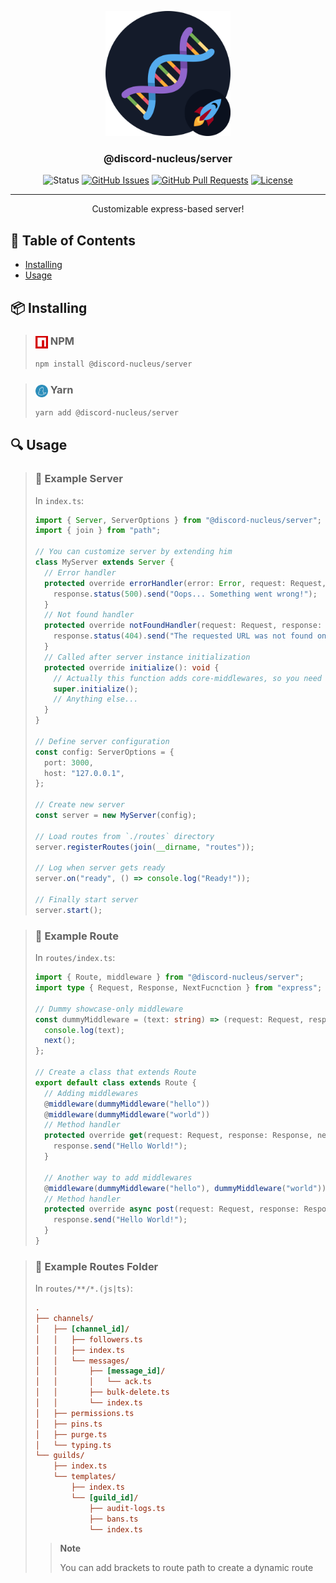 <p align="center">
  <a href="" rel="noopener">
  <img width=200px height=200px src="assets/icon.svg" alt="Project logo"></a>
</p>

<h3 align="center">@discord-nucleus/server</h3>

<div align="center">

![Status](https://img.shields.io/badge/status-active-success.svg)
[![GitHub Issues](https://img.shields.io/github/issues/discord-nucleus/server.svg)](https://github.com/discord-nucleus/server/issues)
[![GitHub Pull Requests](https://img.shields.io/github/issues-pr/discord-nucleus/server.svg)](https://github.com/discord-nucleus/server/pulls)
[![License](https://img.shields.io/badge/license-MIT-blue.svg)](/LICENSE)

</div>

---

<p align="center"> Customizable express-based server!
    <br> 
</p>

## 📝 Table of Contents

- [Installing](#installing)
- [Usage](#usage)

## 📦️ Installing <a name = "installing"></a>

> ### <img align="center"  width=20px height=20px src="assets/npm.svg" /> NPM
>
> ```sh
> npm install @discord-nucleus/server
> ```

> ### <img align="center"  width=20px height=20px src="assets/yarn.svg" /> Yarn
>
> ```sh
> yarn add @discord-nucleus/server
> ```

## 🔍️ Usage <a name="usage"></a>

> ### 🚀 Example Server
>
> In `index.ts`:
>
> ```ts
> import { Server, ServerOptions } from "@discord-nucleus/server";
> import { join } from "path";
>
> // You can customize server by extending him
> class MyServer extends Server {
>   // Error handler
>   protected override errorHandler(error: Error, request: Request, response: Response, next: NextFunction): void {
>     response.status(500).send("Oops... Something went wrong!");
>   }
>   // Not found handler
>   protected override notFoundHandler(request: Request, response: Response, next: NextFunction): void {
>     response.status(404).send("The requested URL was not found on this server!");
>   }
>   // Called after server instance initialization
>   protected override initialize(): void {
>     // Actually this function adds core-middlewares, so you need to call super
>     super.initialize();
>     // Anything else...
>   }
> }
>
> // Define server configuration
> const config: ServerOptions = {
>   port: 3000,
>   host: "127.0.0.1",
> };
>
> // Create new server
> const server = new MyServer(config);
>
> // Load routes from `./routes` directory
> server.registerRoutes(join(__dirname, "routes"));
>
> // Log when server gets ready
> server.on("ready", () => console.log("Ready!"));
>
> // Finally start server
> server.start();
> ```

> ### 🌌 Example Route
>
> In `routes/index.ts`:
>
> ```ts
> import { Route, middleware } from "@discord-nucleus/server";
> import type { Request, Response, NextFucnction } from "express";
>
> // Dummy showcase-only middleware
> const dummyMiddleware = (text: string) => (request: Request, response: Response, next: NextFunction) => {
>   console.log(text);
>   next();
> };
>
> // Create a class that extends Route
> export default class extends Route {
>   // Adding middlewares
>   @middleware(dummyMiddleware("hello"))
>   @middleware(dummyMiddleware("world"))
>   // Method handler
>   protected override get(request: Request, response: Response, next: NextFunction): void {
>     response.send("Hello World!");
>   }
>
>   // Another way to add middlewares
>   @middleware(dummyMiddleware("hello"), dummyMiddleware("world"))
>   // Method handler
>   protected override async post(request: Request, response: Response, next: NextFunction): Promise<void> {
>     response.send("Hello World!");
>   }
> }
> ```

> ### 🌌 Example Routes Folder
>
> In `routes/**/*.(js|ts)`:
>
> ```ini
> .
> ├── channels/
> │   ├── [channel_id]/
> │   │   ├── followers.ts
> │   │   ├── index.ts
> │   │   └── messages/
> │   │       ├── [message_id]/
> │   │       │   └── ack.ts
> │   │       ├── bulk-delete.ts
> │   │       └── index.ts
> │   ├── permissions.ts
> │   ├── pins.ts
> │   ├── purge.ts
> │   └── typing.ts
> └── guilds/
>     ├── index.ts
>     └── templates/
>         ├── index.ts
>         └── [guild_id]/
>             ├── audit-logs.ts
>             ├── bans.ts
>             └── index.ts
> ```
>
> > **Note**
> >
> > You can add brackets to route path to create a dynamic route
